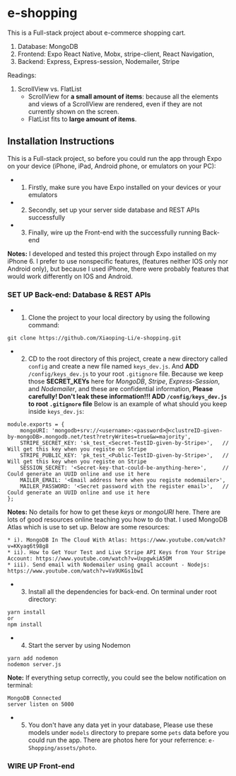 # e-shopping
This is a Full-stack project about e-commerce shopping cart.
1. Database: MongoDB
2. Frontend: Expo React Native, Mobx, stripe-client, React Navigation, 
3. Backend: Express, Express-session, Nodemailer, Stripe

Readings:
1. ScrollView vs. FlatList
    * ScrollView for **a small amount of items**: because all the elements and views of a ScrollView are rendered, even if they are not currently shown on the screen.
    * FlatList fits to **large amount of items**.

## Installation Instructions
This is a Full-stack project, so before you could run the app through Expo on your device (iPhone, iPad, Android phone, or emulators on your PC):
* 1. Firstly, make sure you have Expo installed on your devices or your emulators
* 2. Secondly, set up your server side database and REST APIs successfully
* 3. Finally, wire up the Front-end with the successfully running Back-end

**Notes:** I developed and tested this project through Expo installed on my iPhone 6. I prefer to use nonspecific features, (features  neither IOS only nor Android only), but because I used iPhone, there were probably features that would work differently on IOS and Android. 

### SET UP Back-end: Database & REST APIs
* 1. Clone the project to your local directory by using the following command:
```
git clone https://github.com/Xiaoping-Li/e-shopping.git
```
* 2. CD to the root directory of this project, create a new directory called `config` and create a new file named `keys_dev.js`. And **ADD** `/config/keys_dev.js` to your root `.gitignore` file. Because we keep those **SECRET_KEYs** here for _MongoDB_, _Stripe_, _Express-Session_, and _Nodemailer_, and these are confidential information, **Please carefully! Don't leak these information!!! ADD `/config/keys_dev.js` to root `.gitignore` file** Below is an example of what should you keep inside `keys_dev.js`:
```
module.exports = {
    mongoURI: 'mongodb+srv://<username>:<password>@<clustreID-given-by-mongoDB>.mongodb.net/test?retryWrites=true&w=majority',
    STRIPE_SECRET_KEY: 'sk_test_<Secret-TestID-given-by-Stripe>',   // Will get this key when you registe on Stripe
    STRIPE_PUBLIC_KEY: 'pk_test_<Public-TestID-given-by-Stripe>',   // Will get this key when you registe on Stripe
    SESSION_SECRET: '<Secret-key-that-could-be-anything-here>',     // Could generate an UUID online and use it here
    MAILER_EMAIL: '<Email address here when you registe nodemailer>',
    MAILER_PASSWORD: '<Secret password with the register email>',   // Could generate an UUID online and use it here
};

```
**Notes:** No details for how to get these _keys_ or _mongoURI_ here. There are lots of good resources online teaching you how to do that. I used MongoDB Atlas which is use to set up. Below are some resources:

    * i). MongoDB In The Cloud With Atlas: https://www.youtube.com/watch?v=KKyag6t98g8
    * ii). How to Get Your Test and Live Stripe API Keys from Your Stripe Account: https://www.youtube.com/watch?v=UxpgwkiA5OM
    * iii). Send email with Nodemailer using gmail account - Nodejs: https://www.youtube.com/watch?v=Va9UKGs1bwI

* 3. Install all the dependencies for back-end. On terminal under root directory:
```
yarn install
or
npm install
```
* 4. Start the server by using Nodemon
```
yarn add nodemon
nodemon server.js
```
**Note:** If everything setup correctly, you could see the below notification on terminal:
```
MongoDB Connected
server listen on 5000
```
* 5. You don't have any data yet in your database, Please use these models under `models` directory to prepare some `pets` data before you could run the app. There are photos here for your referrence: `e-Shopping/assets/photo`.


### WIRE UP Front-end
